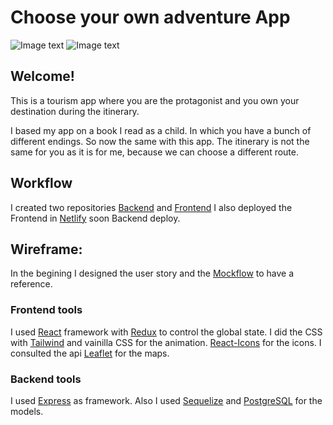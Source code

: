 # Choose your own adventure App

![Image text](https://res.cloudinary.com/dfwupsfxv/image/upload/v1667986608/Homepage1_qgj57o.png)
![Image text](https://res.cloudinary.com/dfwupsfxv/image/upload/v1667986608/Homepage2_gv9qso.png)

## Welcome!

This is a tourism app where you are the protagonist and you own your destination during the itinerary.

I based my app on a book I read as a child. In which you have a bunch of different endings. So now the same with this app. The itinerary is not the same for you as it is for me, because we can choose a different route.

## Workflow

I created two repositories [Backend](https://github.com/elysdominguez2/chooseyourownadventure-back) and [Frontend](https://github.com/elysdominguez2/chooseyourownadventure-front)
I also deployed the Frontend in [Netlify](https://choose-your-own-adventure-app.netlify.app/) soon Backend deploy.

## Wireframe:

In the begining I designed the user story and the [Mockflow](https://wireframepro.mockflow.com/view/chooseyourownadventure) to have a reference.

### Frontend tools

I used [React](https://reactjs.org/) framework with [Redux](https://es.redux.js.org/) to control the global state. I did the CSS with [Tailwind](https://tailwindcss.com/) and vainilla CSS for the animation. [React-Icons](https://react-icons.github.io/react-icons/) for the icons. I consulted the api [Leaflet](https://react-leaflet.js.org/) for the maps.

### Backend tools

I used [Express](https://expressjs.com/es/) as framework. Also I used [Sequelize](https://sequelize.org/) and [PostgreSQL](https://www.postgresql.org/) for the models.
